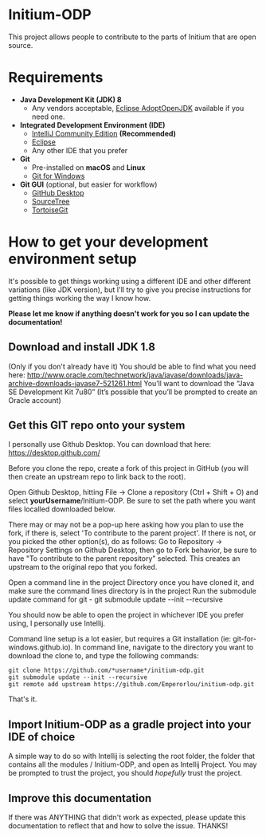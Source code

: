# Initium-ODP
This project allows people to contribute to the parts of Initium that are open source.

# Requirements
* **Java Development Kit (JDK) 8**
    * Any vendors acceptable, [Eclipse AdoptOpenJDK](https://adoptium.net/temurin/releases/?version=8) available if you need one.
* **Integrated Development Environment (IDE)**
    * [IntelliJ Community Edition](https://www.jetbrains.com/idea/) **(Recommended)**
    * [Eclipse](https://www.eclipse.org/)
    * Any other IDE that you prefer
* **Git**
    * Pre-installed on **macOS** and **Linux**
    * [Git for Windows](https://gitforwindows.org/)
* **Git GUI** (optional, but easier for workflow)
    * [GitHub Desktop](https://desktop.github.com/)
    * [SourceTree](https://www.sourcetreeapp.com/)
    * [TortoiseGit](https://tortoisegit.org/)

# How to get your development environment setup
It's possible to get things working using a different IDE and other different variations (like JDK version), but I'll try to give you precise instructions for getting things working the way I know how.

**Please let me know if anything doesn't work for you so I can update the documentation!**

## Download and install JDK 1.8
(Only if you don't already have it)
You should be able to find what you need here:
http://www.oracle.com/technetwork/java/javase/downloads/java-archive-downloads-javase7-521261.html
You’ll want to download the “Java SE Development Kit 7u80” (It’s possible that you’ll be prompted to create an Oracle account)

## Get this GIT repo onto your system
I personally use Github Desktop. You can download that here:
https://desktop.github.com/

Before you clone the repo, create a fork of this project in GitHub (you will then create an upstream repo to link back to the root).

Open Github Desktop, hitting File -> Clone a repository (Ctrl + Shift + O) and select **yourUsername**/Initium-ODP. Be sure to set the path where you want files localled downloaded below.

There may or may not be a pop-up here asking how you plan to use the fork, if there is, select 'To contribute to the parent project'.
If there is not, or you picked the other option(s), do as follows:
Go to Repository -> Repository Settings on Github Desktop, then go to Fork behavior, be sure to have "To contribute to the parent repository" selected.
This creates an upstream to the original repo that you forked.

Open a command line in the project Directory once you have cloned it, and make sure the command lines directory is in the project
Run the submodule update command for git - git submodule update --init --recursive

You should now be able to open the project in whichever IDE you prefer using, I personally use Intellij.



Command line setup is a lot easier, but requires a Git installation (ie: git-for-windows.github.io).
In command line, navigate to the directory you want to download the clone to, and type the following commands:

```
git clone https://github.com/*username*/initium-odp.git
git submodule update --init --recursive
git remote add upstream https://github.com/Emperorlou/initium-odp.git
```

That's it.


## Import Initium-ODP as a gradle project into your IDE of choice
A simple way to do so with Intellij is selecting the root folder, the folder that contains all the modules / Initium-ODP, and open as Intellij Project.
You may be prompted to trust the project, you should *hopefully* trust the project.


## Improve this documentation
If there was ANYTHING that didn't work as expected, please update this documentation to reflect that and how to solve the issue. THANKS!

